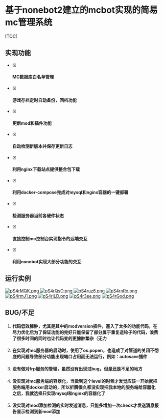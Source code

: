 # 基于nonebot2建立的mcbot实现的简易mc管理系统

[TOC]



## 实现功能

- [x] #### MC数据库白名单管理

- [x] #### 游戏存档定时自动备份，回档功能

- [x] #### 更新mod和插件功能

- [x] #### **自动检测新版本并保存更新日志**

- [x] #### 利用nginx下载站点提供整合包下载

- [x] #### 利用docker-compose完成对mysql和nginx容器的一键部署

- [x] #### **检测服务器当前各硬件状态**

- [x] #### **直接控制mc控制台实现指令的远端交互**

- [x] #### 利用nonebot实现大部分功能的交互

## 运行实例

[![pS4rMQK.png](https://s1.ax1x.com/2023/02/11/pS4rMQK.png)](https://imgse.com/i/pS4rMQK)
[![pS4rQsO.png](https://s1.ax1x.com/2023/02/11/pS4rQsO.png)](https://imgse.com/i/pS4rQsO)
[![pS4ruz6.png](https://s1.ax1x.com/2023/02/11/pS4ruz6.png)](https://imgse.com/i/pS4ruz6)
[![pS4rnRx.png](https://s1.ax1x.com/2023/02/11/pS4rnRx.png)](https://imgse.com/i/pS4rnRx)
[![pS4rmJ1.png](https://s1.ax1x.com/2023/02/11/pS4rmJ1.png)](https://imgse.com/i/pS4rmJ1)
[![pS4rlLD.png](https://s1.ax1x.com/2023/02/11/pS4rlLD.png)](https://imgse.com/i/pS4rlLD)
[![pS4r3ee.png](https://s1.ax1x.com/2023/02/11/pS4r3ee.png)](https://imgse.com/i/pS4r3ee)
[![pS4rGod.png](https://s1.ax1x.com/2023/02/11/pS4rGod.png)](https://imgse.com/i/pS4rGod)

## BUG/不足

1. #### 代码低效臃肿，尤其是其中的modversion插件，塞入了太多的功能代码，在尽力优化后为了保证功能的完好只能保留了部分属于重复造轮子的代码，浪费了很多时间的同时也让代码变的更臃肿繁杂（无力

2. #### **在实现对mc服务器的启动时，使用了os.popen，也造成了对管道的关闭不彻底的问题导致部分功能出现端口占用而无法运行，例如：autosave插件**

3. #### **没有做对frp服务的管理，虽然没有出现过bug，但是还是不足的地方**

4. #### **没实现对mc服务端的容器化，当做到这个level的时候才发觉应该一开始就把服务端用docker启动的，所以折腾很久都没实现把我本地的服务端给容器化之后，我就选择只实现mysql和nginx的容器化了**

5. #### **没实现对mod添加检测的实时发送消息，只能多增加一次check才发送消息报告显示检测到新mod添加**

   